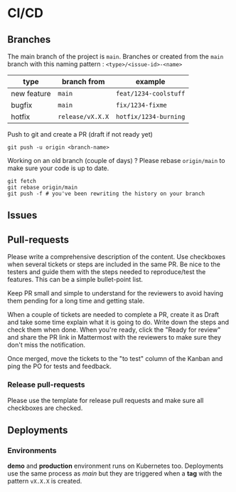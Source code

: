 # CI/CD

## Branches

The main branch of the project is `main`.
Branches or created from the `main` branch with this naming pattern : `<type>/<issue-id>-<name>`

| type        | branch from      | example               |
| ----------- | ---------------- | --------------------- |
| new feature | `main`           | `feat/1234-coolstuff` |
| bugfix      | `main`           | `fix/1234-fixme`      |
| hotfix      | `release/vX.X.X` | `hotfix/1234-burning` |

Push to git and create a PR (draft if not ready yet)

```shell
git push -u origin <branch-name>
```

Working on an old branch (couple of days) ? Please rebase `origin/main` to make sure your code is up to date.

```shell
git fetch
git rebase origin/main
git push -f # you've been rewriting the history on your branch
```

## Issues

## Pull-requests

Please write a comprehensive description of the content. Use checkboxes when several tickets or steps are included in the same PR.
Be nice to the testers and guide them with the steps needed to reproduce/test the features. This can be a simple bullet-point list.

Keep PR small and simple to understand for the reviewers to avoid having them pending for a long time and getting stale.

When a couple of tickets are needed to complete a PR, create it as Draft and take some time explain what it is going to do. Write down the steps and check them when done.
When you're ready, click the "Ready for review" and share the PR link in Mattermost with the reviewers to make sure they don't miss the notification.

Once merged, move the tickets to the "to test" column of the Kanban and ping the PO for tests and feedback.

### Release pull-requests

Please use the template for release pull requests and make sure all checkboxes are checked.

## Deployments

### Environments

**demo** and **production** environment runs on Kubernetes too. Deployments use the same process as _main_ but they are triggered when a **tag** with the pattern `vX.X.X` is created.
